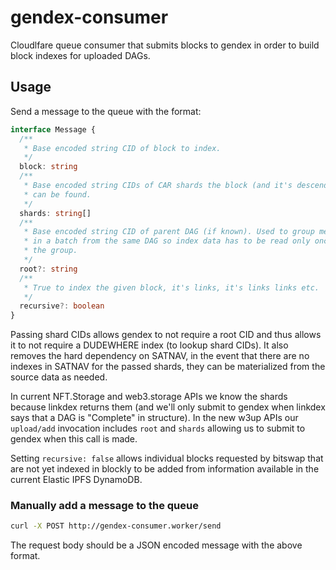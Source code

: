 # gendex-consumer

Cloudlfare queue consumer that submits blocks to gendex in order to build block indexes for uploaded DAGs.

## Usage

Send a message to the queue with the format: 

```ts
interface Message {
  /**
   * Base encoded string CID of block to index.
   */
  block: string
  /**
   * Base encoded string CIDs of CAR shards the block (and it's descendents)
   * can be found.
   */
  shards: string[]
  /**
   * Base encoded string CID of parent DAG (if known). Used to group messages
   * in a batch from the same DAG so index data has to be read only once for
   * the group.
   */
  root?: string
  /**
   * True to index the given block, it's links, it's links links etc.
   */
  recursive?: boolean
}
```

Passing shard CIDs allows gendex to not require a root CID and thus allows it to not require a DUDEWHERE index (to lookup shard CIDs). It also removes the hard dependency on SATNAV, in the event that there are no indexes in SATNAV for the passed shards, they can be materialized from the source data as needed.

In current NFT.Storage and web3.storage APIs we know the shards because linkdex returns them (and we'll only submit to gendex when linkdex says that a DAG is "Complete" in structure). In the new w3up APIs our `upload/add` invocation includes `root` and `shards` allowing us to submit to gendex when this call is made.

Setting `recursive: false` allows individual blocks requested by bitswap that are not yet indexed in blockly to be added from information available in the current Elastic IPFS DynamoDB.

### Manually add a message to the queue

```sh
curl -X POST http://gendex-consumer.worker/send
```

The request body should be a JSON encoded message with the above format.
